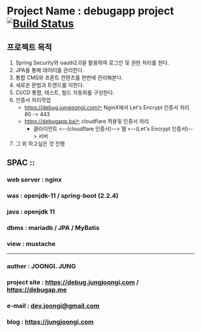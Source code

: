 # Project Name : debugapp project [![Build Status](https://travis-ci.org/jungjoongi/debugapp.svg?branch=master)](https://travis-ci.org/jungjoongi/cms)

## 프로젝트 목적
1. Spring Security와 oauth2.0을 활용하여 로그인 및 권한 처리를 한다.
2. JPA를 통해 데이터를 관리한다.
3. 통합 CMS와 프론트 컨텐츠를 한번에 관리해본다.
4. 새로운 문법과 트랜드를 익힌다.
5. CI/CD 통합, 테스트, 빌드 자동화를 구성한다.
6. 인증서 처리작업
    - https://debug.jungjoongi.com는 NginX에서 Let's Encrypt 인증서 처리 80 -> 443 
    - https://debugapp.ba는 cloudflare 적용및 인증서 처리
        - 클라이언트 <--(cloudflare 인증서)--> 웹 <--(Let's Encrypt 인증서)--> 서버
7. 그 외 하고싶은 것 진행

## SPAC ::

### web server : nginx
### was : openjdk-11 / spring-boot (2.2.4)
### java : openjdk 11
### dbms : mariadb / JPA / MyBatis
### view : mustache

----------
### auther : JOONGI. JUNG
### project site : https://debug.jungjoongi.com / https://debugap.me
### e-mail : dev.joongi@gmail.com
### blog : https://jungjoongi.com
